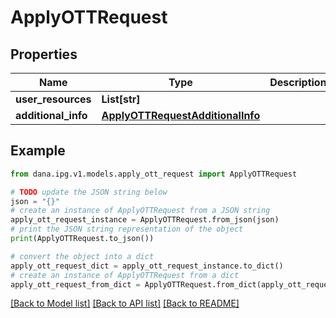 # ApplyOTTRequest


## Properties

Name | Type | Description | Notes
------------ | ------------- | ------------- | -------------
**user_resources** | **List[str]** |  | 
**additional_info** | [**ApplyOTTRequestAdditionalInfo**](ApplyOTTRequestAdditionalInfo.md) |  | 

## Example

```python
from dana.ipg.v1.models.apply_ott_request import ApplyOTTRequest

# TODO update the JSON string below
json = "{}"
# create an instance of ApplyOTTRequest from a JSON string
apply_ott_request_instance = ApplyOTTRequest.from_json(json)
# print the JSON string representation of the object
print(ApplyOTTRequest.to_json())

# convert the object into a dict
apply_ott_request_dict = apply_ott_request_instance.to_dict()
# create an instance of ApplyOTTRequest from a dict
apply_ott_request_from_dict = ApplyOTTRequest.from_dict(apply_ott_request_dict)
```
[[Back to Model list]](../README.md#documentation-for-models) [[Back to API list]](../README.md#documentation-for-api-endpoints) [[Back to README]](../README.md)


